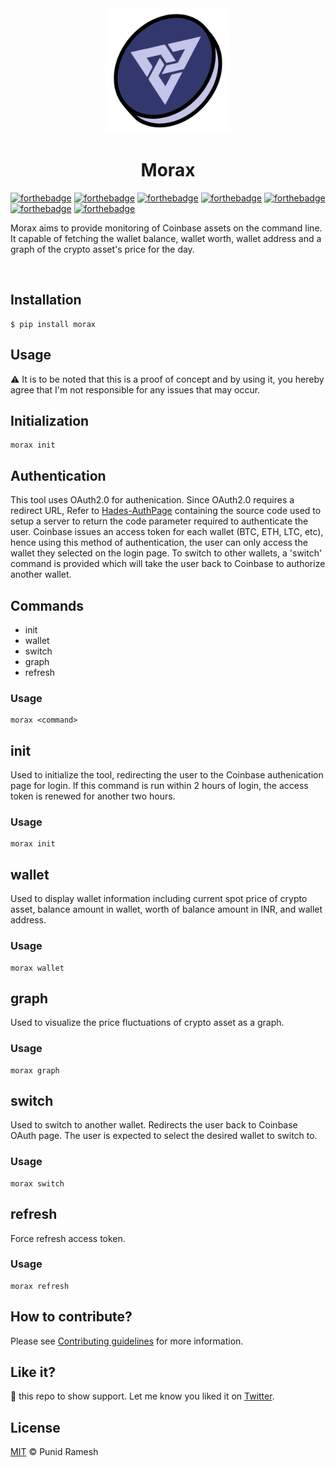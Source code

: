 <div align="center">
    <img src="assets/logo.png" alt="morax" width="200" />
</div>

<div align="center">
    <h1>Morax</h1>
</div>

[![forthebadge](https://forthebadge.com/images/badges/built-with-love.svg)](https://forthebadge.com)
[![forthebadge](https://forthebadge.com/images/badges/built-by-developers.svg)](https://forthebadge.com)
[![forthebadge](https://forthebadge.com/images/badges/made-with-python.svg)](https://forthebadge.com)
[![forthebadge](https://forthebadge.com/images/badges/not-a-bug-a-feature.svg)](https://forthebadge.com)
[![forthebadge](https://forthebadge.com/images/badges/open-source.svg)](https://forthebadge.com)
[![forthebadge](https://forthebadge.com/images/badges/works-on-my-machine.svg)](https://forthebadge.com)
[![forthebadge](https://forthebadge.com/images/badges/you-didnt-ask-for-this.svg)](https://forthebadge.com)



Morax aims to provide monitoring of Coinbase assets on the command line. It capable of fetching the  wallet balance, wallet worth, wallet address and a graph of the crypto asset's price for the day.

<br/>

## Installation

```shell
$ pip install morax
```

## Usage

⚠️ It is to be noted that this is a proof of concept and by using it, you hereby agree that I'm not responsible for any issues that may occur.

## Initialization

```
morax init
```

## Authentication

This tool uses OAuth2.0 for authenication. Since OAuth2.0 requires a redirect URL, Refer to [Hades-AuthPage](https://github.com/punidramesh/Hades-AuthPage) containing the source code used to setup a server to return the code parameter required to authenticate the user. Coinbase issues an access token for each wallet (BTC, ETH, LTC, etc), hence using this method of authentication, the user can only access the wallet they selected on the login page. To switch to other wallets, a 'switch' command is provided which will take the user back to Coinbase to authorize another wallet.

## Commands
* init
* wallet
* switch
* graph
* refresh

### Usage

```
morax <command>
```

## init

Used to initialize the tool, redirecting the user to the Coinbase authenication page for login.
If this command is run within 2 hours of login, the access token is renewed for another two hours. 

### Usage

```
morax init
```

## wallet

Used to display wallet information including current spot price of crypto asset, balance amount in wallet, worth of balance amount in INR, and wallet address.

### Usage

```
morax wallet
```

## graph

Used to visualize the price fluctuations of crypto asset as a graph.

### Usage

```
morax graph
```

## switch

Used to switch to another wallet. Redirects the user back to Coinbase OAuth page. The user is expected to select the desired wallet to switch to.

### Usage

```
morax switch
```

## refresh

Force refresh access token.

### Usage

```
morax refresh
```

## How to contribute?

Please see [Contributing guidelines](https://github.com/punidramesh/morax/blob/main/CONTRIBUTING.md) for more information.

## Like it?

🌟 this repo to show support. Let me know you liked it on [Twitter](https://twitter.com/punidramesh).


## License
[MIT](https://github.com/manrajgrover/halo/blob/master/LICENSE) © Punid Ramesh
